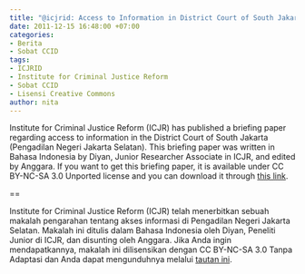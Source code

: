 ```yaml
---
title: "@icjrid: Access to Information in District Court of South Jakarta"
date: 2011-12-15 16:48:00 +07:00
categories:
- Berita
- Sobat CCID
tags:
- ICJRID
- Institute for Criminal Justice Reform
- Sobat CCID
- Lisensi Creative Commons
author: nita
---
```


Institute for Criminal Justice Reform (ICJR) has published a briefing paper regarding access to information in the District Court of South Jakarta (Pengadilan Negeri Jakarta Selatan). This briefing paper was written in Bahasa Indonesia by Diyan, Junior Researcher Associate in ICJR, and edited by Anggara. If you want to get this briefing paper, it is available under CC BY-NC-SA 3.0 Unported license and you can download it through [this link](http://icjrid.files.wordpress.com/2011/12/briefing-paper-2_2011.pdf).

==

Institute for Criminal Justice Reform (ICJR) telah menerbitkan sebuah makalah pengarahan tentang akses informasi di Pengadilan Negeri Jakarta Selatan. Makalah ini ditulis dalam Bahasa Indonesia oleh Diyan, Peneliti Junior di ICJR, dan disunting oleh Anggara. Jika Anda ingin mendapatkannya, makalah ini dilisensikan dengan CC BY-NC-SA 3.0 Tanpa Adaptasi dan Anda dapat mengunduhnya melalui [tautan ini](http://icjrid.files.wordpress.com/2011/12/briefing-paper-2_2011.pdf).